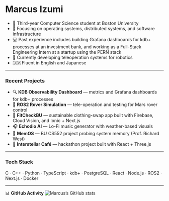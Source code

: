 # Marcus Izumi

- 👋 Third-year Computer Science student at Boston University  
- 🔧 Focusing on operating systems, distributed systems, and software infrastructure  
- 💻 Past experience includes building Grafana dashboards for kdb+ processes at an investment bank, and working as a Full-Stack Engineering Intern at a startup using the PERN stack  
- 🤖 Currently developing teleoperation systems for robotics
- 🇯🇵 Fluent in English and Japanese

---

### Recent Projects
- 🔍 **KDB Observability Dashboard** — metrics and Grafana dashboards for kdb+ processes  
- 🤖 **ROS2 Rover Simulation** — tele-operation and testing for Mars rover control  
- 🧥 **FitCheckBU** — sustainable clothing-swap app built with Firebase, Cloud Vision, and Ionic + Next.js  
- 🎧 **Echodio AI** — Lo-Fi music generator with weather-based visuals  
- 💾 **MemOS** — BU CS552 project probing system memory (Prof. Richard West)  
- 🌌 **Interstellar Café** — hackathon project built with React + Three.js  

---

### Tech Stack
C · C++ · Python · TypeScript · kdb+ · PostgreSQL · React · Node.js · ROS2 · Next.js · Docker  

---

📊 **GitHub Activity**
![Marcus’s GitHub stats](https://github-readme-stats.vercel.app/api?username=Rynhalt&show_icons=true&theme=tokyonight)

